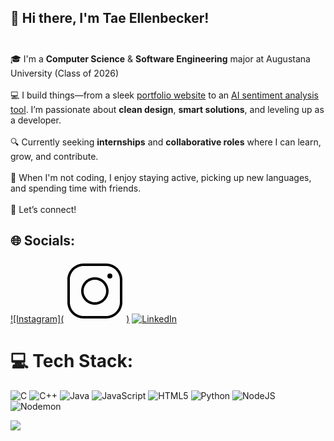 ## 👋 Hi there, I'm Tae Ellenbecker!<br><br>
🎓 I'm a **Computer Science** & **Software Engineering** major at Augustana University (Class of 2026)<br><br>
💻 I build things—from a sleek [portfolio website](https://taeellenbecker.github.io/) to an [AI sentiment analysis tool](https://github.com/TaeEllenbecker/AI-Sentiment). I’m passionate about **clean design**, **smart solutions**, and leveling up as a developer.<br><br>
🔍 Currently seeking **internships** and **collaborative roles** where I can learn, grow, and contribute.<br><br>
🌱 When I'm not coding, I enjoy staying active, picking up new languages, and spending time with friends.<br><br>
🚀 Let’s connect!

## 🌐 Socials:
[![Instagram](<svg xmlns="http://www.w3.org/2000/svg" x="0px" y="0px" width="100" height="100" viewBox="0 0 50 50">
<path d="M 16 3 C 8.8324839 3 3 8.8324839 3 16 L 3 34 C 3 41.167516 8.8324839 47 16 47 L 34 47 C 41.167516 47 47 41.167516 47 34 L 47 16 C 47 8.8324839 41.167516 3 34 3 L 16 3 z M 16 5 L 34 5 C 40.086484 5 45 9.9135161 45 16 L 45 34 C 45 40.086484 40.086484 45 34 45 L 16 45 C 9.9135161 45 5 40.086484 5 34 L 5 16 C 5 9.9135161 9.9135161 5 16 5 z M 37 11 A 2 2 0 0 0 35 13 A 2 2 0 0 0 37 15 A 2 2 0 0 0 39 13 A 2 2 0 0 0 37 11 z M 25 14 C 18.936712 14 14 18.936712 14 25 C 14 31.063288 18.936712 36 25 36 C 31.063288 36 36 31.063288 36 25 C 36 18.936712 31.063288 14 25 14 z M 25 16 C 29.982407 16 34 20.017593 34 25 C 34 29.982407 29.982407 34 25 34 C 20.017593 34 16 29.982407 16 25 C 16 20.017593 20.017593 16 25 16 z"></path>
</svg>)](https://instagram.com/tae.ellenbecker) 
[![LinkedIn](https://img.shields.io/badge/LinkedIn-%230077B5.svg?logo=linkedin&logoColor=white)](https://www.linkedin.com/in/tae-ellenbecker-384194225/)

# 💻 Tech Stack:
![C](https://img.shields.io/badge/c-%2300599C.svg?style=for-the-badge&logo=c&logoColor=white) 
![C++](https://img.shields.io/badge/c++-%2300599C.svg?style=for-the-badge&logo=c%2B%2B&logoColor=white) 
![Java](https://img.shields.io/badge/java-%23ED8B00.svg?style=for-the-badge&logo=openjdk&logoColor=white) 
![JavaScript](https://img.shields.io/badge/javascript-%23323330.svg?style=for-the-badge&logo=javascript&logoColor=%23F7DF1E) 
![HTML5](https://img.shields.io/badge/html5-%23E34F26.svg?style=for-the-badge&logo=html5&logoColor=white) 
![Python](https://img.shields.io/badge/python-3670A0?style=for-the-badge&logo=python&logoColor=ffdd54) 
![NodeJS](https://img.shields.io/badge/node.js-6DA55F?style=for-the-badge&logo=node.js&logoColor=white) 
![Nodemon](https://img.shields.io/badge/NODEMON-%23323330.svg?style=for-the-badge&logo=nodemon&logoColor=%BBDEAD)

![](https://nirzak-streak-stats.vercel.app/?user=TaeEllenbecker&theme=dark&hide_border=false)<br/>
